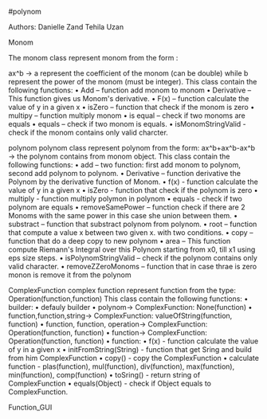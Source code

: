 #polynom

Authors: Danielle Zand Tehila Uzan

Monom 

The monom class represent monom from the form :

ax^b -> a represent the coefficient of the monom (can be double) while b represent the power of the monom (must be integer).
This class contain the following functions:
•	Add – function add monom to monom
•	Derivative – This function gives us Monom's derivative.
•	F(x) – function calculate the value of y in a given x
•	isZero – function that check if the monom is zero
•	multipy – function multiply monom 
•	is equal – check if two monoms are equals
•	equals – check if two monom is equals.
•	isMonomStringValid - check if the monom contains only valid charcter. 

polynom
polynom class represent polynom from the form:
ax^b+ax^b-ax^b -> the polynom contains from monom object.
This class contain the following functions:
•	add – two function: first add monom to polynom, second add polynom to polynom. 
•	Derivative – function derivative the Polynom by the derivative function of Monom.
•	f(x) - function calculate the value of y in a given x
•	isZero - function that check if the polynom  is zero
•	multiply - function multiply polymon in polynom
•	equals - check if two polynom are equals
•	removeSamePower – function check if there are 2 Monoms with the same power in this case she union between them.
•	substract –  function that substract polynom from polynom.
•	root – function that compute a value x between two given x. with two conditions.
•	copy – function that do a deep copy to new polynom 
•	area – This function compute Riemann's Integral over this Polynom starting from x0, till x1 using eps size steps.
•	isPolynomStringValid – check if the polynom contains only valid character. 
•	removeZZeroMonoms – function that in case thrae is zero monon is remove it from the polynom

ComplexFunction
complex function represent function from the type: Operation(function,function)
This class contain the following functions:
• builder:
    • defauly builder
    • polynom-> ComplexFunction: None(function)
    • function,function,string-> ComplexFunction: valueOfString(function, function)
    • function, function, operation-> ComplexFunction: Operation(function, function)
    • function-> ComplexFunction: Operation(function, function)
• function: 
    • f(x) - function calculate the value of y in a given x
    • initFromString(String) - function that get Sring and build from him ComplexFunction
    • copy() - copy the ComplexFunction
    • calculate function - plas(function), mul(function), div(function), max(function), min(function), comp(function)
    • toSring() - return string of ComplexFunction
    • equals(Object) - check if Object equals to ComplexFunction.

Function_GUI


